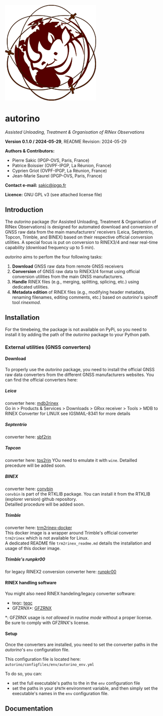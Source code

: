 <img src="./logo_autorino.png" width="300">

# autorino
_Assisted Unloading, Treatment & Organisation of RINex Observations_

**Version 0.1.0 / 2024-05-29**, README Revision: 2024-05-29

**Authors & Contributors:**
* Pierre Sakic (IPGP-OVS, Paris, France) 
* Patrice Boissier (OVPF-IPGP, La Réunion, France)
* Cyprien Griot (OVPF-IPGP, La Réunion, France)
* Jean-Marie Saurel (IPGP-OVS, Paris, France)

**Contact e-mail:** sakic@ipgp.fr

**Licence:** GNU GPL v3 (see attached license file) 

## Introduction

The _autorino_ package (for Assisted Unloading, Treatment & Organisation of RINex Observations) is designed for
automated download and conversion of GNSS raw data from the main manufacturers’ receivers 
(Leica, Septentrio, Topcon, Trimble, and BINEX) based on their respective official conversion utilities. 
A special focus is put on conversion to RINEX3/4 and near real-time capability (download frequency up to 5 min).

_autorino_ aims to perfom the four following tasks:
1. **Download** GNSS raw data from remote GNSS receivers
2. **Conversion** of GNSS raw data to RINEX3/4 format using official conversion utilities from the main GNSS manufacturers.
3. **Handle** RINEX files (e.g., merging, splitting, splicing, etc.) using dedicated utilities.
4. **Metadata edition** of RINEX files (e.g., modifying header metadata, renaming filenames, editing comments, etc.) 
based on _autorino_'s spinoff tool _rinexmod_.

## Installation

For the timebeing, the package is not available on PyPi, so you need to install it by adding the path of the _autorino_
package to your Python path.

### External utilities (GNSS converters)

#### Download
To properly use the _autorino_ package, you need to install the official GNSS raw data converters from the different 
GNSS manufacturers websites.
You can find the official converters here:
##### Leica
converter here: [mdb2rinex](https://myworld-portal.leica-geosystems.com/s/fr/application?c__app=downloads)  
Go in > Products & Services > Downloads > GRxx receiver > Tools > MDB to RINEX Converter for LINUX
see IGSMAIL-8341 for more details
##### Septentrio
converter here: [sbf2rin](https://www.septentrio.com/en/products/software/rxtools#resources)
##### Topcon
converter here: [tps2rin](https://mytopcon.topconpositioning.com/support/products/tps2rin-converter)
YOu need to emulate it with `wine`. Detailled precedure will be added soon.
##### BINEX
converter here: [convbin](https://github.com/rtklibexplorer/RTKLIB)  
`convbin` is part of the RTKLIB package. You can install it from the RTKLIB (explorer version) github repository.  
Detailled procedure will be added soon.
##### Trimble
converter here: [trm2rinex-docker](https://github.com/Matioupi/trm2rinex-docker)  
This docker image is a wrapper around Trimble's official converter `trm2rinex` which is not available for Linux.  
A dedicated README file `trm2rinex_readme.md` details the installation and usage of this docker image.
##### Trimble's runpkr00
for legacy RINEX2 conversion
converter here: [runpkr00](https://www.trimble.com/Support/Support_A_to_Z.aspx)
#### RINEX handling software
You might also need RINEX handeling/legacy converter software:
* teqc: [teqc](https://www.unavco.org/software/data-management/teqc/teqc.html)
* GFZRNX*: [GFZRNX](https://www.gfz-potsdam.de/en/section/global-geodetic-observation-and-modelling/software/gfzrinex/)

*: GFZRNX usage is *not allowed* in _routine mode_ without a proper license. Be sure to comply with GFZRNX's license.

#### Setup 
Once the converters are installed, you need to set the converter paths in the _autorino_'s `env` configuration file.

This configuration file is located here:
```autorino/configfiles/env/autorino_env.yml```

To do so, you can:
* set the full executable's paths to the in the `env` configuration file
* set the paths in your `$PATH` environment variable, and then simply set the executable's names in the `env` 
configuration file.

## Documentation





